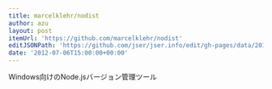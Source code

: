 ```yaml
---
title: marcelklehr/nodist
author: azu
layout: post
itemUrl: 'https://github.com/marcelklehr/nodist'
editJSONPath: 'https://github.com/jser/jser.info/edit/gh-pages/data/2012/07/index.json'
date: '2012-07-06T15:00:00+00:00'
---
```

Windows向けのNode.jsバージョン管理ツール
